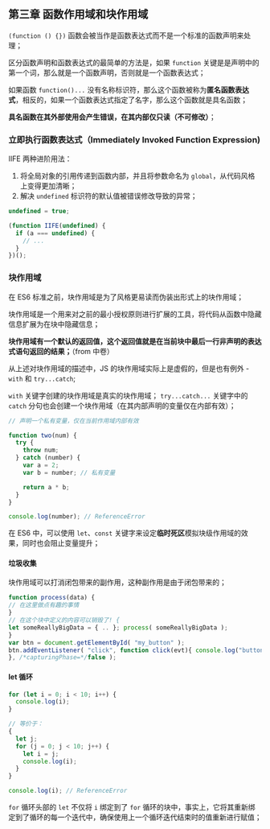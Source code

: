 ## 第三章 函数作用域和块作用域

`(function () {})` 函数会被当作是函数表达式而不是一个标准的函数声明来处理；

区分函数声明和函数表达式的最简单的方法是，如果 `function` 关键是是声明中的第一个词，那么就是一个函数声明，否则就是一个函数表达式；

如果函数 `function()...` 没有名称标识符，那么这个函数被称为**匿名函数表达式**，相反的，如果一个函数表达式指定了名字，那么这个函数就是具名函数；

**具名函数在其外部使用会产生错误，在其内部仅只读（不可修改）**；

### 立即执行函数表达式（Immediately Invoked Function Expression)

IIFE 两种进阶用法：

1. 将全局对象的引用传递到函数内部，并且将参数命名为 `global`，从代码风格上变得更加清晰；
2. 解决 `undefined` 标识符的默认值被错误修改导致的异常；

```javascript
undefined = true;

(function IIFE(undefined) {
  if (a === undefined) {
    // ...
  }
})();
```

### 块作用域

在 ES6 标准之前，块作用域是为了风格更易读而伪装出形式上的块作用域；

块作用域是一个用来对之前的最小授权原则进行扩展的工具，将代码从函数中隐藏信息扩展为在块中隐藏信息；

**块作用域有一个默认的返回值，这个返回值就是在当前块中最后一行非声明的表达式语句返回的结果；**（from 中卷）

从上述对块作用域的描述中，JS 的块作用域实际上是虚假的，但是也有例外 - `with` 和 `try...catch`;

`with` 关键字创建的块作用域是真实的块作用域；
`try...catch...` 关键字中的 `catch` 分句也会创建一个块作用域（在其内部声明的变量仅在内部有效）；

```javascript
// 声明一个私有变量，仅在当前作用域内部有效

function two(num) {
  try {
    throw num;
  } catch (number) {
    var a = 2;
    var b = number; // 私有变量

    return a * b;
  }
}

console.log(number); // ReferenceError
```

在 ES6 中，可以使用 `let`、`const` 关键字来设定**临时死区**模拟块级作用域的效果，同时也会阻止变量提升；

#### 垃圾收集

块作用域可以打消闭包带来的副作用，这种副作用是由于闭包带来的；

```javascript
function process(data) {
// 在这里做点有趣的事情
}
// 在这个块中定义的内容可以销毁了! {
let someReallyBigData = { .. }; process( someReallyBigData );
}
var btn = document.getElementById( "my_button" );
btn.addEventListener( "click", function click(evt){ console.log("button clicked");
}, /*capturingPhase=*/false );
```

#### let 循环

```javascript
for (let i = 0; i < 10; i++) {
  console.log(i);
}

// 等价于：
{
  let j;
  for (j = 0; j < 10; j++) {
    let i = j;
    console.log(i);
  }
}

console.log(i); // ReferenceError
```

`for` 循环头部的 `let` 不仅将 `i` 绑定到了 `for` 循环的块中，事实上，它将其重新绑定到了循环的每一个迭代中，确保使用上一个循环迭代结束时的值重新进行赋值；
